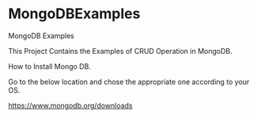 # MongoDBExamples
MongoDB Examples

This Project Contains the Examples of CRUD Operation in MongoDB.

How to Install Mongo DB.

Go to the below location and chose the appropriate one according to your OS.

https://www.mongodb.org/downloads
